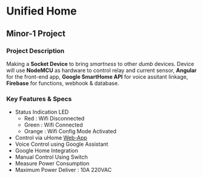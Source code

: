 # Unified Home
## Minor-1 Project
### Project Description
Making a **Socket Device** to bring *smartness* to other *dumb* devices. Device will use **NodeMCU** as hardware to control relay and current sensor, **Angular** for the front-end app, **Google SmartHome API** for voice assitant linkage, **Firebase** for functions, webhook & database.

### Key Features & Specs
* Status Indication LED
  * Red : Wifi Disconnected
  * Green : Wifi Connected
  * Orange : Wifi Config Mode Activated
* Control via uHome [Web-App](https://unified-home.firebaseapp.com/ "uHome App")
* Voice Control using Google Assistant
* Google Home Integration
* Manual Control Using Switch
* Measure Power Consumption
* Maximum Power Deliver : 10A 220VAC
